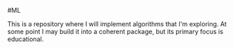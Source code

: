 #ML

This is a repository where I will implement algorithms that I'm exploring. At some point I may build it into a coherent package, but its primary focus is educational.

